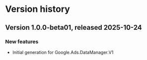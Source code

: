 # Version history

## Version 1.0.0-beta01, released 2025-10-24

### New features

- Initial generation for Google.Ads.DataManager.V1

